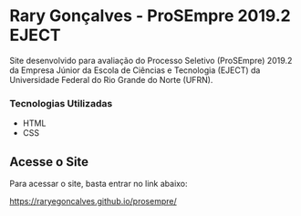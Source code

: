 # Rary Gonçalves - ProSEmpre 2019.2 EJECT

Site desenvolvido para avaliação do Processo Seletivo (ProSEmpre) 2019.2 da Empresa Júnior da Escola de Ciências e Tecnologia (EJECT) da Universidade Federal do Rio Grande do Norte (UFRN).

### Tecnologias Utilizadas

* HTML
* CSS

## Acesse o Site

Para acessar o site, basta entrar no link abaixo:

https://raryegoncalves.github.io/prosempre/

